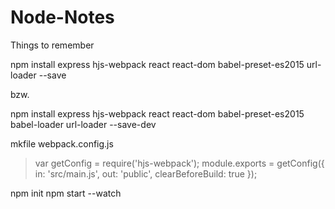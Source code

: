 # Node-Notes
Things to remember

npm install express hjs-webpack react react-dom babel-preset-es2015 url-loader --save

bzw.

npm install express hjs-webpack react react-dom babel-preset-es2015 babel-loader url-loader --save-dev

mkfile webpack.config.js

> var getConfig = require('hjs-webpack');
> module.exports = getConfig({
>  in: 'src/main.js',
>  out: 'public',
>  clearBeforeBuild: true
>});

npm init
npm start --watch

